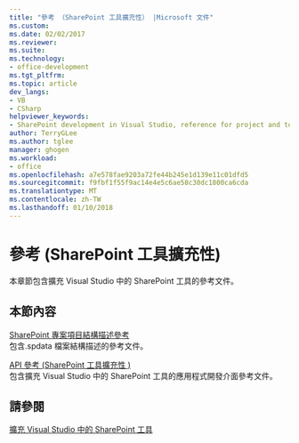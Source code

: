 ```yaml
---
title: "參考 （SharePoint 工具擴充性） |Microsoft 文件"
ms.custom: 
ms.date: 02/02/2017
ms.reviewer: 
ms.suite: 
ms.technology:
- office-development
ms.tgt_pltfrm: 
ms.topic: article
dev_langs:
- VB
- CSharp
helpviewer_keywords:
- SharePoint development in Visual Studio, reference for project and tools extensibility
author: TerryGLee
ms.author: tglee
manager: ghogen
ms.workload:
- office
ms.openlocfilehash: a7e578fae9203a72fe44b245e1d139e11c01dfd5
ms.sourcegitcommit: f9fbf1f55f9ac14e4e5c6ae58c30dc1800ca6cda
ms.translationtype: MT
ms.contentlocale: zh-TW
ms.lasthandoff: 01/10/2018
---
```

# <a name="reference-sharepoint-tools-extensibility"></a>參考 (SharePoint 工具擴充性)
  本章節包含擴充 Visual Studio 中的 SharePoint 工具的參考文件。  
  
## <a name="in-this-section"></a>本節內容  
 [SharePoint 專案項目結構描述參考](../sharepoint/sharepoint-project-item-schema-reference.md)  
 包含.spdata 檔案結構描述的參考文件。  
  
 [API 參考 &#40;SharePoint 工具擴充性 &#41;](../sharepoint/api-reference-sharepoint-tools-extensibility.md)  
 包含擴充 Visual Studio 中的 SharePoint 工具的應用程式開發介面參考文件。  
  
## <a name="see-also"></a>請參閱  
 [擴充 Visual Studio 中的 SharePoint 工具](../sharepoint/extending-the-sharepoint-tools-in-visual-studio.md)  
  
  